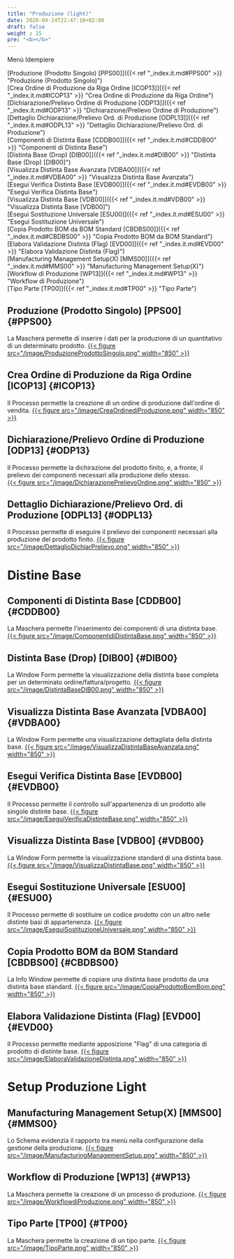 ```yaml
---
title: "Produzione (light)"
date: 2020-04-24T22:47:10+02:00
draft: false
weight : 15
pre: "<b></b>"
---
```


Menù Idempiere

[Produzione (Prodotto Singolo) [PPS00]]({{< ref "_index.it.md#PPS00" >}} "Produzione (Prodotto Singolo)") <br>
[Crea Ordine di Produzione da Riga Ordine [ICOP13]]({{< ref "_index.it.md#ICOP13" >}} "Crea Ordine di Produzione da Riga Ordine") <br>
[Dichiarazione/Prelievo Ordine di Produzione [ODP13]]({{< ref "_index.it.md#ODP13" >}} "Dichiarazione/Prelievo Ordine di Produzione") <br>
[Dettaglio Dichiarazione/Prelievo Ord. di Produzione [ODPL13]]({{< ref "_index.it.md#ODPL13" >}} "Dettaglio Dichiarazione/Prelievo Ord. di Produzione") <br>
[Componenti di Distinta Base [CDDB00]]({{< ref "_index.it.md#CDDB00" >}} "Componenti di Distinta Base") <br>
[Distinta Base (Drop) [DIB00]]({{< ref "_index.it.md#DIB00" >}} "Distinta Base (Drop) [DIB00]") <br>
[Visualizza Distinta Base Avanzata [VDBA00]]({{< ref "_index.it.md#VDBA00" >}} "Visualizza Distinta Base Avanzata") <br>
[Esegui Verifica Distinta Base [EVDB00]]({{< ref "_index.it.md#EVDB00" >}} "Esegui Verifica Distinta Base") <br>
[Visualizza Distinta Base [VDB00]]({{< ref "_index.it.md#VDB00" >}} "Visualizza Distinta Base [VDB00]") <br>
[Esegui Sostituzione Universale [ESU00]]({{< ref "_index.it.md#ESU00" >}} "Esegui Sostituzione Universale") <br>
[Copia Prodotto BOM da BOM Standard [CBDBS00]]({{< ref "_index.it.md#CBDBS00" >}} "Copia Prodotto BOM da BOM Standard") <br>
[Elabora Validazione Distinta (Flag) [EVD00]]({{< ref "_index.it.md#EVD00" >}} "Elabora Validazione Distinta (Flag)") <br>
[Manufacturing Management Setup(X) [MMS00]]({{< ref "_index.it.md#MMS00" >}} "Manufacturing Management Setup(X)") <br>
[Workflow di Produzione [WP13]]({{< ref "_index.it.md#WP13" >}} "Workflow di Produzione") <br>
[Tipo Parte [TP00]]({{< ref "_index.it.md#TP00" >}} "Tipo Parte") <br>

## Produzione (Prodotto Singolo) [PPS00] {#PPS00}
La Maschera permette di inserire i dati per la produzione di un quantitativo di un determinato prodotto.
[{{< figure src="/image/ProduzioneProdottoSingolo.png"  width="850"  >}}](/image/ProduzioneProdottoSingolo.png)
## Crea Ordine di Produzione da Riga Ordine [ICOP13] {#ICOP13}
Il Processo permette la creazione di un ordine di produzione dall'ordine di vendita.
[{{< figure src="/image/CreaOrdinediProduzione.png"  width="850"  >}}](/image/CreaOrdinediProduzione.png)
## Dichiarazione/Prelievo Ordine di Produzione [ODP13] {#ODP13}
Il Processo permette la dichirazione del prodotto finito, e, a fronte, il prelievo dei componenti necessari alla produzione dello stesso.  
[{{< figure src="/image/DichiarazionePrelievoOrdine.png"  width="850"  >}}](/image/DichiarazionePrelievoOrdine.png)
## Dettaglio Dichiarazione/Prelievo Ord. di Produzione [ODPL13] {#ODPL13}
Il Processo permette di eseguire il prelievo dei componenti necessari alla produzione del prodotto finito.
[{{< figure src="/image/DettaglioDichiarPrelievo.png"  width="850"  >}}](/image/DettaglioDichiarPrelievo.png)

# Distine Base
## Componenti di Distinta Base [CDDB00] {#CDDB00}
La Maschera permette l'inserimento dei componenti di una distinta base.
[{{< figure src="/image/ComponentidiDistintaBase.png"  width="850"  >}}](/image/ComponentidiDistintaBase.png)
## Distinta Base (Drop) [DIB00] {#DIB00}
La Window Form permette la visualizzazione della distinta base completa per un determinato ordine/fattura/progetto. 
[{{< figure src="/image/DistintaBaseDIB00.png"  width="850"  >}}](/image/DistintaBaseDIB00.png)
## Visualizza Distinta Base Avanzata [VDBA00] {#VDBA00}
La Window Form permette una visualizzazione dettagliata della distinta base.
[{{< figure src="/image/VisualizzaDistintaBaseAvanzata.png"  width="850"  >}}](/image/VisualizzaDistintaBaseAvanzata.png)
## Esegui Verifica Distinta Base [EVDB00] {#EVDB00}
Il Processo permette il controllo sull'appartenenza di un prodotto alle singole distinte base.
[{{< figure src="/image/EseguiVerificaDistinteBase.png"  width="850"  >}}](/image/EseguiVerificaDistinteBase.png)
## Visualizza Distinta Base [VDB00] {#VDB00}
La Window Form permette la visualizzazione standard di una distinta base.
[{{< figure src="/image/VisualizzaDistintaBase.png"  width="850"  >}}](/image/VisualizzaDistintaBase.png)
## Esegui Sostituzione Universale [ESU00] {#ESU00}
Il Processo permette di sostituire un codice prodotto con un altro nelle distinte basi di appartenenza. 
[{{< figure src="/image/EseguiSostituzioneUniversale.png"  width="850"  >}}](/image/EseguiSostituzioneUniversale.png)
## Copia Prodotto BOM da BOM Standard [CBDBS00] {#CBDBS00}
La Info Window permette di copiare una distinta base prodotto da una distinta base standard.
[{{< figure src="/image/CopiaProdottoBomBom.png"  width="850"  >}}](/image/CopiaProdottoBomBom.png)
## Elabora Validazione Distinta (Flag) [EVD00] {#EVD00}
Il Processo permette mediante apposizione "Flag" di una categoria di prodotto di distinte base.
[{{< figure src="/image/ElaboraValidazioneDistinta.png"  width="850"  >}}](/image/ElaboraValidazioneDistinta.png)

# Setup Produzione Light
## Manufacturing Management Setup(X) [MMS00] {#MMS00}
Lo Schema evidenzia il rapporto tra menù nella configurazione della gestione della produzione. 
[{{< figure src="/image/ManufacturingManagementSetup.png"  width="850"  >}}](/image/ManufacturingManagementSetup.png)
## Workflow di Produzione [WP13] {#WP13}
La Maschera permette la creazione di un processo di produzione.
[{{< figure src="/image/WorkflowdiProduzione.png"  width="850"  >}}](/image/WorkflowdiProduzione.png)
## Tipo Parte [TP00] {#TP00}
La Maschera permette la creazione di un tipo parte.
[{{< figure src="/image/TipoParte.png"  width="850"  >}}](/image/TipoParte.png)

